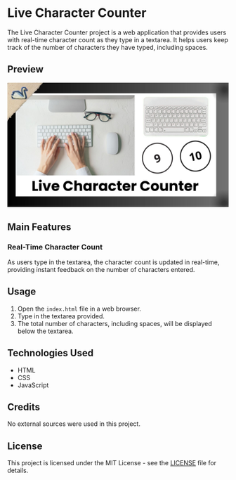 # Live Character Counter

The Live Character Counter project is a web application that provides users with real-time character count as they type in a textarea. It helps users keep track of the number of characters they have typed, including spaces.

## Preview
![Preview](https://github.com/TechTrooperAayush/Live-Character-Counter-Jsproject/blob/4ea638559eab86661bc8b874eb12728660a16d1b/Live%20Character%20Counter/Preview.jpg)

## Main Features

### Real-Time Character Count
As users type in the textarea, the character count is updated in real-time, providing instant feedback on the number of characters entered.

## Usage
1. Open the `index.html` file in a web browser.
2. Type in the textarea provided.
3. The total number of characters, including spaces, will be displayed below the textarea.

## Technologies Used
- HTML
- CSS
- JavaScript

## Credits
No external sources were used in this project.

## License
This project is licensed under the MIT License - see the [LICENSE](LICENSE) file for details.


